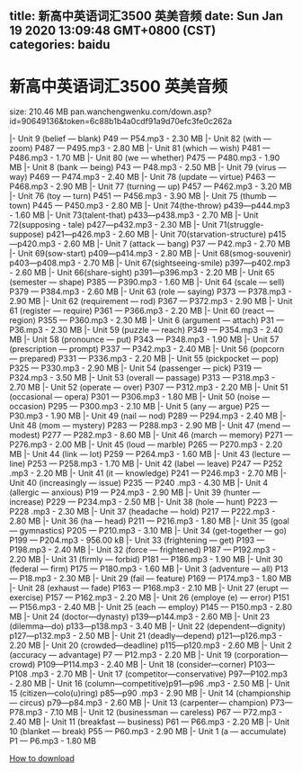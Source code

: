 
title: 新高中英语词汇3500 英美音频
date: Sun Jan 19 2020 13:09:48 GMT+0800 (CST)    
categories: baidu
---

# 新高中英语词汇3500 英美音频
size: 210.46 MB
 pan.wanchengwenku.com/down.asp?id=90649136&token=6c88b1b4a0cdf91a9d70efc3fe0c262a
 
|- Unit 9 (belief — blank) P49 — P54.mp3 - 2.30 MB
|- Unit 82 (with — zoom) P487 — P495.mp3 - 2.80 MB
|- Unit 81 (which — wish) P481 — P486.mp3 - 1.70 MB
|- Unit 80 (we — whether) P475 — P480.mp3 - 1.90 MB
|- Unit 8 (bank — being) P43 — P48.mp3 - 2.50 MB
|- Unit 79 (virus — way) P469 — P474.mp3 - 2.40 MB
|- Unit 78 (update — virtue) P463 — P468.mp3 - 2.90 MB
|- Unit 77 (turning — up) P457 — P462.mp3 - 3.20 MB
|- Unit 76 (toy — turn) P451 — P456.mp3 - 3.90 MB
|- Unit 75 (thumb — town) P445 — P450.mp3 - 2.80 MB
|- Unit 74(the-throw) p439—p444.mp3 - 1.60 MB
|- Unit 73(talent-that) p433—p438.mp3 - 2.70 MB
|- Unit 72(supposing - tale) p427—p432.mp3 - 2.30 MB
|- Unit 71(struggle-suppose) p421—p426.mp3 - 2.60 MB
|- Unit 70(starvation-structure) p415—p420.mp3 - 2.60 MB
|- Unit 7 (attack — bang) P37 — P42.mp3 - 2.70 MB
|- Unit 69(sow-start) p409—p414.mp3 - 2.80 MB
|- Unit 68(smog-souvenir) p403—p408.mp3 - 2.70 MB
|- Unit 67(sightseeing-smile) p397—p402.mp3 - 2.60 MB
|- Unit 66(share-sight) p391—p396.mp3 - 2.20 MB
|- Unit 65 (semester — shape) P385 — P390.mp3 - 1.60 MB
|- Unit 64 (scale — sell) P379 — P384.mp3 - 2.60 MB
|- Unit 63 (role — saying) P373 — P378.mp3 - 2.90 MB
|- Unit 62 (requirement — rod) P367 — P372.mp3 - 2.90 MB
|- Unit 61 (register — require) P361 — P366.mp3 - 2.20 MB
|- Unit 60 (react — region) P355 — P360.mp3 - 2.30 MB
|- Unit 6 (argument — attach) P31 — P36.mp3 - 2.30 MB
|- Unit 59 (puzzle — reach) P349 — P354.mp3 - 2.40 MB
|- Unit 58 (pronounce — put) P343 — P348.mp3 - 1.90 MB
|- Unit 57 (prescription — prompt) P337 — P342.mp3 - 2.40 MB
|- Unit 56 (popcorn — prepared) P331 — P336.mp3 - 2.20 MB
|- Unit 55 (pickpocket — pop) P325 — P330.mp3 - 2.90 MB
|- Unit 54 (passenger — pick) P319 — P324.mp3 - 3.50 MB
|- Unit 53 (overall — passage) P313 — P318.mp3 - 2.70 MB
|- Unit 52 (operate — over) P307 — P312.mp3 - 2.20 MB
|- Unit 51 (occasional — opera) P301 — P306.mp3 - 1.80 MB
|- Unit 50 (noise — occasion) P295 — P300.mp3 - 2.10 MB
|- Unit 5 (any — argue) P25 — P30.mp3 - 1.90 MB
|- Unit 49 (nail — nod) P289 — P294.mp3 - 2.40 MB
|- Unit 48 (mom — mystery) P283 — P288.mp3 - 2.90 MB
|- Unit 47 (mend — modest) P277 — P282.mp3 - 8.60 MB
|- Unit 46 (march — memory) P271 — P276.mp3 - 2.00 MB
|- Unit 45 (loud — marble) P265 — P270.mp3 - 2.20 MB
|- Unit 44 (link — lot) P259 — P264.mp3 - 1.60 MB
|- Unit 43 (lecture — line) P253 — P258.mp3 - 1.70 MB
|- Unit 42 (label — leave) P247 — P252 .mp3 - 2.20 MB
|- Unit 41 (it — knowledge) P241 — P246.mp3 - 2.70 MB
|- Unit 40 (increasingly — issue) P235 — P240 .mp3 - 4.30 MB
|- Unit 4 (allergic — anxious) P19 — P24.mp3 - 2.90 MB
|- Unit 39 (hunter — increase) P229 — P234.mp3 - 2.50 MB
|- Unit 38 (hole — hunt) P223 — P228 .mp3 - 2.30 MB
|- Unit 37 (headache — hold) P217 — P222.mp3 - 2.80 MB
|- Unit 36 (ha — head) P211 — P216.mp3 - 1.80 MB
|- Unit 35 (goal — gymnastics) P205 — P210.mp3 - 3.10 MB
|- Unit 34 (get-together — go) P199 — P204.mp3 - 956.00 kB
|- Unit 33 (frightening — get) P193 — P198.mp3 - 2.40 MB
|- Unit 32 (force — frightened) P187 — P192.mp3 - 2.20 MB
|- Unit 31 (firmly — forbid) P181 — P186.mp3 - 1.90 MB
|- Unit 30 (federal — firm) P175 — P180.mp3 - 1.60 MB
|- Unit 3 (adventure — all) P13 — P18.mp3 - 2.30 MB
|- Unit 29 (fail — feature) P169 — P174.mp3 - 1.80 MB
|- Unit 28 (exhaust — fade) P163 — P168.mp3 - 2.10 MB
|- Unit 27 (erupt — exercise) P157 — P162.mp3 - 2.20 MB
|- Unit 26 (employe (e) — error) P151 — P156.mp3 - 2.40 MB
|- Unit 25 (each — employ) P145 — P150.mp3 - 2.80 MB
|- Unit 24 (doctor—dynasty) p139—p144.mp3 - 2.60 MB
|- Unit 23 (dilemma—do) p133—p138.mp3 - 3.40 MB
|- Unit 22 (dependent—dignity) p127—p132.mp3 - 2.50 MB
|- Unit 21 (deadly—depend) p121—p126.mp3 - 2.20 MB
|- Unit 20 (crowded—deadline) p115—p120.mp3 - 2.60 MB
|- Unit 2 (accuracy — advantage) P7 — P12.mp3 - 2.20 MB
|- Unit 19 (corporation—crowd) P109—P114.mp3 - 2.40 MB
|- Unit 18 (consider—corner) P103—P108 .mp3 - 2.70 MB
|- Unit 17 (competitor—conservative) P97—P102.mp3 - 2.80 MB
|- Unit 16 (column—competitive)p91—p96 .mp3 - 2.50 MB
|- Unit 15 (citizen—colo(u)ring) p85—p90 .mp3 - 2.90 MB
|- Unit 14 (championship— circus) p79—p84.mp3 - 2.60 MB
|- Unit 13 (carpenter— champion) P73—P78.mp3 - 7.10 MB
|- Unit 12 (businessman — careless) P67 — P72.mp3 - 2.40 MB
|- Unit 11 (breakfast — business) P61 — P66.mp3 - 2.20 MB
|- Unit 10 (blanket — break) P55 — P60.mp3 - 2.90 MB
|- Unit 1 (a — accumulate) P1 — P6.mp3 - 1.80 MB

[How to download](https://bpcam.bemobtrk.com/go/2ceec3aa-1ca2-46d6-b9ff-aaa5c184517c?jno=810)